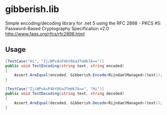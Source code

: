 # gibberish.lib

Simple encoding/decoding library for .net 5 using the RFC 2898 - PKCS #5: Password-Based Cryptography Specification v2.0 <http://www.faqs.org/rfcs/rfc2898.html>

## Usage

```c#
[TestCase("Hi", "Zj/WPvAsP4bY8Ga3TmHk7A==")]
public void TestEncoding(string text, string encoded)
{
    Assert.AreEqual(encoded, Gibberish.Encode<RijndaelManaged>(text));
}

[TestCase("Zj/WPvAsP4bY8Ga3TmHk7A==", "Hi")]
public void TestDecoding(string text, string decoded)
{
    Assert.AreEqual(decoded, Gibberish.Decode<RijndaelManaged>(text));
}
```
